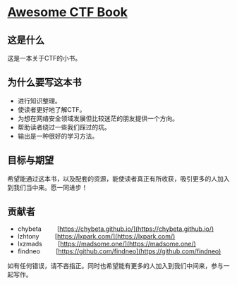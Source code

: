 # [Awesome CTF Book](https://book.ph0en1x.com/)

## 这是什么

这是一本关于CTF的小书。

## 为什么要写这本书

* 进行知识整理。
* 使读者更好地了解CTF。
* 为想在网络安全领域发展但比较迷茫的朋友提供一个方向。
* 帮助读者绕过一些我们踩过的坑。
* 输出是一种很好的学习方法。

## 目标与期望

希望能通过这本书，以及配套的资源，能使读者真正有所收获，吸引更多的人加入到我们当中来。愿一同进步！

## 贡献者

* chybeta &emsp;&emsp;
  [https://chybeta.github.io/](https://chybeta.github.io/)
* lzhtony &emsp;&emsp; 
  [https://lxpark.com/](https://lxpark.com/)
* lxzmads &emsp;&emsp; 
  [https://madsome.one/](https://madsome.one/) 
* findneo &emsp;&emsp; 
  [https://github.com/findneo](https://github.com/findneo) 

如有任何错误，请不吝指正。同时也希望能有更多的人加入到我们中间来，参与一起写作。

